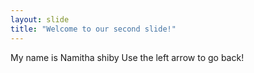```yaml
---
layout: slide
title: "Welcome to our second slide!"
---
```

My name is Namitha shiby
Use the left arrow to go back!
